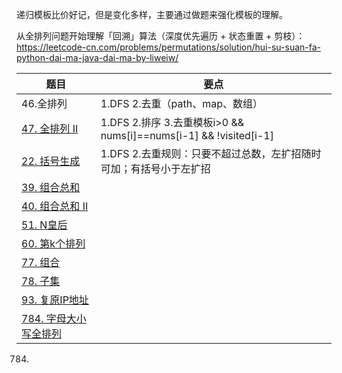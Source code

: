 递归模板比价好记，但是变化多样，主要通过做题来强化模板的理解。

从全排列问题开始理解「回溯」算法（深度优先遍历 + 状态重置 + 剪枝）：
https://leetcode-cn.com/problems/permutations/solution/hui-su-suan-fa-python-dai-ma-java-dai-ma-by-liweiw/





| 题目                                                         | 要点                                                         |
| ------------------------------------------------------------ | ------------------------------------------------------------ |
| 46.全排列                                                    | 1.DFS 2.去重（path、map、数组）                              |
| [47. 全排列 II](https://leetcode-cn.com/problems/permutations-ii/) | 1.DFS 2.排序 3.去重模板i>0 && nums[i]==nums[i-1] && !visited[i-1] |
| [22. 括号生成](https://leetcode-cn.com/problems/generate-parentheses/) | 1.DFS 2.去重规则：只要不超过总数，左扩招随时可加；有括号小于左扩招 |
| [39. 组合总和](https://leetcode-cn.com/problems/combination-sum/) |                                                              |
| [40. 组合总和 II](https://leetcode-cn.com/problems/combination-sum-ii/) |                                                              |
| [51. N皇后](https://leetcode-cn.com/problems/n-queens/)      |                                                              |
| [60. 第k个排列](https://leetcode-cn.com/problems/permutation-sequence/) |                                                              |
| [77. 组合](https://leetcode-cn.com/problems/combinations/)   |                                                              |
| [78. 子集](https://leetcode-cn.com/problems/subsets/)        |                                                              |
| [93. 复原IP地址](https://leetcode-cn.com/problems/restore-ip-addresses/) |                                                              |
| [784. 字母大小写全排列](https://leetcode-cn.com/problems/letter-case-permutation/) |                                                              |



784. 



